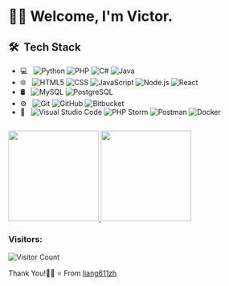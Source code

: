 # 👋🏻 Welcome, I'm Victor.
## 🛠 &nbsp;Tech Stack
- 💻 &nbsp;
  ![Python](https://img.shields.io/badge/-Python-333333?style=flat&logo=python)
  ![PHP](https://img.shields.io/badge/-PHP-333333?style=flat&logo=PHP)
  ![C#](https://img.shields.io/badge/-C%23-333333?style=flat&logo=C#)
  ![Java](https://img.shields.io/badge/-Java-333333?style=flat&logo=JAVA)
- 🌐 &nbsp;
  ![HTML5](https://img.shields.io/badge/-HTML5-333333?style=flat&logo=HTML5)
  ![CSS](https://img.shields.io/badge/-CSS-333333?style=flat&logo=CSS3&logoColor=1572B6)
  ![JavaScript](https://img.shields.io/badge/-JavaScript-333333?style=flat&logo=javascript)
  ![Node.js](https://img.shields.io/badge/-Node.js-333333?style=flat&logo=node.js)
  ![React](https://img.shields.io/badge/-React-333333?style=flat&logo=react)
- 🛢 &nbsp;
  ![MySQL](https://img.shields.io/badge/-MySQL-333333?style=flat&logo=mysql)
  ![PostgreSQL](https://img.shields.io/badge/-PostgreSQL-333333?style=flat&logo=postgresql)
- ⚙️ &nbsp;
  ![Git](https://img.shields.io/badge/-Git-333333?style=flat&logo=git)
  ![GitHub](https://img.shields.io/badge/-GitHub-333333?style=flat&logo=github)
  ![Bitbucket](https://img.shields.io/badge/-Bitbucket-333333?style=flat&logo=bitbucket)
- 🔧 &nbsp;
  ![Visual Studio Code](https://img.shields.io/badge/-Visual%20Studio%20Code-333333?style=flat&logo=visual-studio-code&logoColor=007ACC)
  ![PHP Storm](https://img.shields.io/badge/-PHP%20Storm-333333?style=flat&logo=phpstorm)
  ![Postman](https://img.shields.io/badge/-Postman-333333?style=flat&logo=postman&logoColor=007ACC)
  ![Docker](https://img.shields.io/badge/-Docker-333333?style=flat&logo=docker)
##
<a href="https://github.com/liang611zh">
  <img height="180em" src="https://github-readme-stats.vercel.app/api?username=liang611zh&theme=radical&show_icons=true" />
  <img height="180em" src="https://github-readme-stats.vercel.app/api/top-langs/?username=liang611zh&theme=radical&layout=compact" />
</a>
<br/>

### Visitors:
![Visitor Count](https://profile-counter.glitch.me/liang611zh/count.svg)

Thank You!🎉🎉 ⭐️ From [liang611zh](https://github.com/liang611zh)
